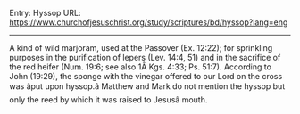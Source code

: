 Entry: Hyssop
URL: https://www.churchofjesuschrist.org/study/scriptures/bd/hyssop?lang=eng

---

A kind of wild marjoram, used at the Passover (Ex. 12:22); for sprinkling purposes in the purification of lepers (Lev. 14:4, 51) and in the sacrifice of the red heifer (Num. 19:6; see also 1Â Kgs. 4:33; Ps. 51:7). According to John (19:29), the sponge with the vinegar offered to our Lord on the cross was âput upon hyssop.â Matthew and Mark do not mention the hyssop but only the reed by which it was raised to Jesusâ mouth.
